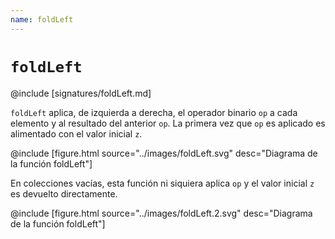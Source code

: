 ```yaml
---
name: foldLeft
---
```


# `foldLeft`

@include [signatures/foldLeft.md]

`foldLeft` aplica, de izquierda a derecha, el operador binario `op` a cada elemento y al resultado del anterior `op`.
La primera vez que `op` es aplicado es alimentado con el valor inicial `z`.

@include [figure.html source="../images/foldLeft.svg" desc="Diagrama de la función foldLeft"]

En colecciones vacías, esta función ni siquiera aplica `op` y el valor inicial `z` es devuelto directamente.

@include [figure.html source="../images/foldLeft.2.svg" desc="Diagrama de la función foldLeft"]


